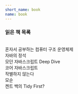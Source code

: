 ```yaml
---
short_name: book
name: book
---
```


### 읽은 책 목록
<br>
혼자서 공부하는 컴퓨터 구조 운영체제
<br>
자바의 정석
<br>
모던 자바스크립트 Deep Dive
<br>
코어 자바스크립트
<br>
작별하지 않는다
<br>
모순
<br>
켄트 백의 Tidy First?
